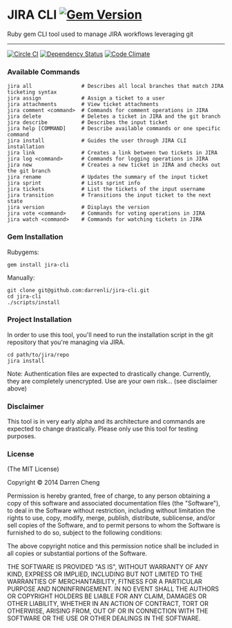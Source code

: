 # JIRA CLI [![Gem Version](https://badge.fury.io/rb/jira-cli.png)](http://badge.fury.io/rb/jira-cli)

Ruby gem CLI tool used to manage JIRA workflows leveraging git

* * *

[![Circle CI](https://circleci.com/gh/drn/jira-cli.svg?style=svg)](https://circleci.com/gh/drn/jira-cli)
[![Dependency Status](https://gemnasium.com/darrenli/jira-cli.png)](https://gemnasium.com/darrenli/jira-cli)
[![Code Climate](https://codeclimate.com/github/darrenli/jira-cli.png)](https://codeclimate.com/github/darrenli/jira-cli)

### Available Commands

    jira all                # Describes all local branches that match JIRA ticketing syntax
    jira assign             # Assign a ticket to a user
    jira attachments        # View ticket attachments
    jira comment <command>  # Commands for comment operations in JIRA
    jira delete             # Deletes a ticket in JIRA and the git branch
    jira describe           # Describes the input ticket
    jira help [COMMAND]     # Describe available commands or one specific command
    jira install            # Guides the user through JIRA CLI installation
    jira link               # Creates a link between two tickets in JIRA
    jira log <command>      # Commands for logging operations in JIRA
    jira new                # Creates a new ticket in JIRA and checks out the git branch
    jira rename             # Updates the summary of the input ticket
    jira sprint             # Lists sprint info
    jira tickets            # List the tickets of the input username
    jira transition         # Transitions the input ticket to the next state
    jira version            # Displays the version
    jira vote <command>     # Commands for voting operations in JIRA
    jira watch <command>    # Commands for watching tickets in JIRA

### Gem Installation

Rubygems:

    gem install jira-cli

Manually:

    git clone git@github.com:darrenli/jira-cli.git
    cd jira-cli
    ./scripts/install

### Project Installation

In order to use this tool, you'll need to run the installation script in the
git repository that you're managing via JIRA.

    cd path/to/jira/repo
    jira install

Note: Authentication files are expected to drastically change. Currently, they
are completely unencrypted. Use are your own risk... (see disclaimer above)

### Disclaimer

This tool is in very early alpha and its architecture and commands
are expected to change drastically. Please only use this tool for testing
purposes.

### License

(The MIT License)

Copyright © 2014 Darren Cheng

Permission is hereby granted, free of charge, to any person obtaining a copy of
this software and associated documentation files (the "Software"), to deal in
the Software without restriction, including without limitation the rights to
use, copy, modify, merge, publish, distribute, sublicense, and/or sell copies
of the Software, and to permit persons to whom the Software is furnished to do
so, subject to the following conditions:

The above copyright notice and this permission notice shall be included in all
copies or substantial portions of the Software.

THE SOFTWARE IS PROVIDED "AS IS", WITHOUT WARRANTY OF ANY KIND, EXPRESS OR
IMPLIED, INCLUDING BUT NOT LIMITED TO THE WARRANTIES OF MERCHANTABILITY,
FITNESS FOR A PARTICULAR PURPOSE AND NONINFRINGEMENT. IN NO EVENT SHALL THE
AUTHORS OR COPYRIGHT HOLDERS BE LIABLE FOR ANY CLAIM, DAMAGES OR OTHER
LIABILITY, WHETHER IN AN ACTION OF CONTRACT, TORT OR OTHERWISE, ARISING FROM,
OUT OF OR IN CONNECTION WITH THE SOFTWARE OR THE USE OR OTHER DEALINGS IN THE
SOFTWARE.
